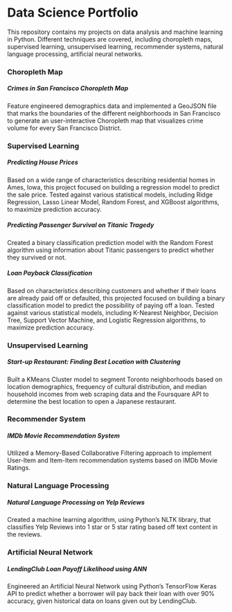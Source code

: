 # Data Science Portfolio
This repository contains my projects on data analysis and machine learning in Python. Different techniques are covered, including choropleth maps, supervised learning, unsupervised learning, recommender systems, natural language processing, artificial neural networks.

### Choropleth Map
##### **Crimes in San Francisco Choropleth Map**
Feature engineered demographics data and implemented a GeoJSON file that marks the boundaries of the different neighborhoods in San Francisco to generate an user-interactive Choropleth map that visualizes crime volume for every San Francisco District.

### Supervised Learning
##### **Predicting House Prices**
Based on a wide range of characteristics describing residential homes in Ames, Iowa, this project focused on building a regression model to predict the sale price. Tested against various statistical models, including Ridge Regression, Lasso Linear Model, Random Forest, and XGBoost algorithms, to maximize prediction accuracy.

##### **Predicting Passenger Survival on Titanic Tragedy**
Created a binary classification prediction model with the Random Forest algorithm using information about Titanic passengers to predict whether they survived or not.

##### **Loan Payback Classification**
Based on characteristics describing customers and whether if their loans are already paid off or defaulted, this projected focused on building a binary classification model to predict the possibility of paying off a loan. Tested against various statistical models, including K-Nearest Neighbor, Decision Tree, Support Vector Machine, and Logistic Regression algorithms, to maximize prediction accuracy.

### Unsupervised Learning
##### **Start-up Restaurant: Finding Best Location with Clustering**
Built a KMeans Cluster model to segment Toronto neighborhoods based on location demographics, frequency of cultural distribution, and median household incomes from web scraping data and the Foursquare API to determine the best location to open a Japanese restaurant.

### Recommender System
##### **IMDb Movie Recommendation System**
Utilized a Memory-Based Collaborative Filtering approach to implement User-Item and Item-Item recommendation systems based on IMDb Movie Ratings.

### Natural Language Processing
##### **Natural Language Processing on Yelp Reviews**
Created a machine learning algorithm, using Python’s NLTK library, that classifies Yelp Reviews into 1 star or 5 star rating based off text content in the reviews.

### Artificial Neural Network
##### **LendingClub Loan Payoff Likelihood using ANN**
Engineered an Artificial Neural Network using Python’s TensorFlow Keras API to predict whether a borrower will pay back their loan with over 90% accuracy, given historical data on loans given out by LendingClub.